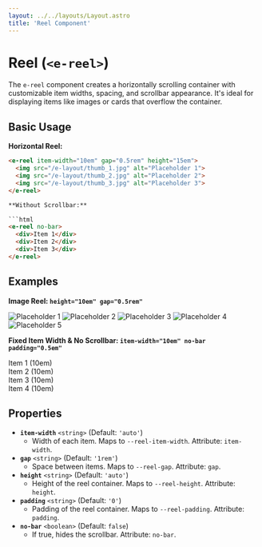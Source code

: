 ```yaml
---
layout: ../../layouts/Layout.astro
title: 'Reel Component'
---
```


# Reel (`<e-reel>`)

The `e-reel` component creates a horizontally scrolling container with customizable item widths, spacing, and scrollbar appearance. It's ideal for displaying items like images or cards that overflow the container.
## Basic Usage

**Horizontal Reel:**

```html
<e-reel item-width="10em" gap="0.5rem" height="15em">
  <img src="/e-layout/thumb_1.jpg" alt="Placeholder 1">
  <img src="/e-layout/thumb_2.jpg" alt="Placeholder 2">
  <img src="/e-layout/thumb_3.jpg" alt="Placeholder 3">
</e-reel>

**Without Scrollbar:**

```html
<e-reel no-bar>
  <div>Item 1</div>
  <div>Item 2</div>
  <div>Item 3</div>
</e-reel>
```

## Examples

**Image Reel: `height="10em" gap="0.5rem"`**

<div class="example-container">
  <div class="example-wrapper">
    <e-reel height="10em" gap="0.5rem">
      <img src="/e-layout/thumb_1.jpg" alt="Placeholder 1">
      <img src="/e-layout/thumb_2.jpg" alt="Placeholder 2">
      <img src="/e-layout/thumb_3.jpg" alt="Placeholder 3">
      <img src="/e-layout/thumb_4.jpg" alt="Placeholder 4">
      <img src="/e-layout/thumb_5.jpg" alt="Placeholder 5">
    </e-reel>
  </div>
</div>

**Fixed Item Width & No Scrollbar: `item-width="10em" no-bar padding="0.5em"`**

<div class="example-container">
  <div class="example-wrapper">
    <e-reel item-width="10em" no-bar padding="0.5em">
      <div class="example-item bg-example-blue">Item 1 (10em)</div>
      <div class="example-item bg-example-blue">Item 2 (10em)</div>
      <div class="example-item bg-example-blue">Item 3 (10em)</div>
      <div class="example-item bg-example-blue">Item 4 (10em)</div>
    </e-reel>
  </div>
</div>

## Properties

*   **`item-width`** `<string>` (Default: `'auto'`)
    *   Width of each item. Maps to `--reel-item-width`. Attribute: `item-width`.
*   **`gap`** `<string>` (Default: `'1rem'`)
    *   Space between items. Maps to `--reel-gap`. Attribute: `gap`.
*   **`height`** `<string>` (Default: `'auto'`)
    *   Height of the reel container. Maps to `--reel-height`. Attribute: `height`.
*   **`padding`** `<string>` (Default: `'0'`)
    *   Padding of the reel container. Maps to `--reel-padding`. Attribute: `padding`.
*   **`no-bar`** `<boolean>` (Default: `false`)
    *   If true, hides the scrollbar. Attribute: `no-bar`.